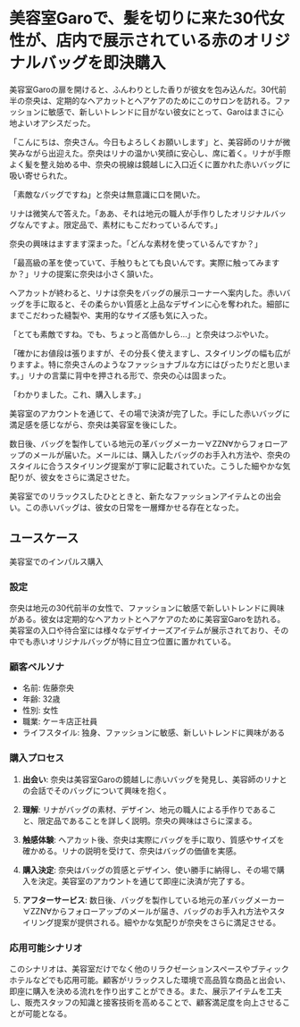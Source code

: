 # 美容室Garoで、髪を切りに来た30代女性が、店内で展示されている赤のオリジナルバッグを即決購入

美容室Garoの扉を開けると、ふんわりとした香りが彼女を包み込んだ。30代前半の奈央は、定期的なヘアカットとヘアケアのためにこのサロンを訪れる。ファッションに敏感で、新しいトレンドに目がない彼女にとって、Garoはまさに心地よいオアシスだった。

「こんにちは、奈央さん。今日もよろしくお願いします」と、美容師のリナが微笑みながら出迎えた。奈央はリナの温かい笑顔に安心し、席に着く。リナが手際よく髪を整え始める中、奈央の視線は鏡越しに入口近くに置かれた赤いバッグに吸い寄せられた。

「素敵なバッグですね」と奈央は無意識に口を開いた。

リナは微笑んで答えた。「ああ、それは地元の職人が手作りしたオリジナルバッグなんですよ。限定品で、素材にもこだわっているんです。」

奈央の興味はますます深まった。「どんな素材を使っているんですか？」

「最高級の革を使っていて、手触りもとても良いんです。実際に触ってみますか？」リナの提案に奈央は小さく頷いた。

ヘアカットが終わると、リナは奈央をバッグの展示コーナーへ案内した。赤いバッグを手に取ると、その柔らかい質感と上品なデザインに心を奪われた。細部にまでこだわった縫製や、実用的なサイズ感も気に入った。

「とても素敵ですね。でも、ちょっと高価かしら…」と奈央はつぶやいた。

「確かにお値段は張りますが、その分長く使えますし、スタイリングの幅も広がりますよ。特に奈央さんのようなファッショナブルな方にはぴったりだと思います。」リナの言葉に背中を押される形で、奈央の心は固まった。

「わかりました。これ、購入します。」

美容室のアカウントを通じて、その場で決済が完了した。手にした赤いバッグに満足感を感じながら、奈央は美容室を後にした。

数日後、バッグを製作している地元の革バッグメーカー∀ZZN∀からフォローアップのメールが届いた。メールには、購入したバッグのお手入れ方法や、奈央のスタイルに合うスタイリング提案が丁寧に記載されていた。こうした細やかな気配りが、彼女をさらに満足させた。

美容室でのリラックスしたひとときと、新たなファッションアイテムとの出会い。この赤いバッグは、彼女の日常を一層輝かせる存在となった。



## ユースケース
美容室でのインパルス購入

### 設定
奈央は地元の30代前半の女性で、ファッションに敏感で新しいトレンドに興味がある。彼女は定期的なヘアカットとヘアケアのために美容室Garoを訪れる。美容室の入口や待合室には様々なデザイナーズアイテムが展示されており、その中でも赤いオリジナルバッグが特に目立つ位置に置かれている。

### 顧客ペルソナ
- 名前: 佐藤奈央
- 年齢: 32歳
- 性別: 女性
- 職業: ケーキ店正社員
- ライフスタイル: 独身、ファッションに敏感、新しいトレンドに興味がある


### 購入プロセス
1. **出会い**:
    奈央は美容室Garoの鏡越しに赤いバッグを発見し、美容師のリナとの会話でそのバッグについて興味を抱く。
    
2. **理解**:
    リナがバッグの素材、デザイン、地元の職人による手作りであること、限定品であることを詳しく説明。奈央の興味はさらに深まる。

3. **触感体験**:
    ヘアカット後、奈央は実際にバッグを手に取り、質感やサイズを確かめる。リナの説明を受けて、奈央はバッグの価値を実感。

4. **購入決定**:
    奈央はバッグの質感とデザイン、使い勝手に納得し、その場で購入を決定。美容室のアカウントを通じて即座に決済が完了する。

5. **アフターサービス**:
    数日後、バッグを製作している地元の革バッグメーカー∀ZZN∀からフォローアップのメールが届き、バッグのお手入れ方法やスタイリング提案が提供される。細やかな気配りが奈央をさらに満足させる。

### 応用可能シナリオ
このシナリオは、美容室だけでなく他のリラクゼーションスペースやブティックホテルなどでも応用可能。顧客がリラックスした環境で高品質な商品と出会い、即座に購入を決める流れを作り出すことができる。また、展示アイテムを工夫し、販売スタッフの知識と接客技術を高めることで、顧客満足度を向上させることが可能となる。
